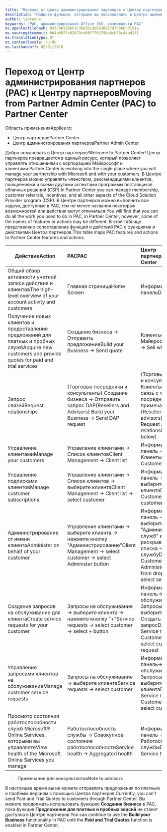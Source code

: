 ```yaml
---
title: "Переход от Центр администрирования партнеров к Центру партнеров"
description: "Найдите функции, которыми вы пользовались в Центре администрирования партнеров, в Центре партнеров"
author: labrenne
keywords: "PAC, администрирование Office 365, возможности PAC"
ms.openlocfilehash: 043cb0118653c36b3bcabb6d0267d7d06bcd151a
ms.sourcegitcommit: b64a8977e92673cd00f776379be6cb78c4ebd1f1
ms.translationtype: HT
ms.contentlocale: ru-RU
ms.lasthandoff: 02/01/2018
---
```

# <a name="moving-from-partner-admin-center-pac-to-partner-center"></a><span data-ttu-id="d1ab1-104">Переход от Центр администрирования партнеров (PAC) к Центру партнеров</span><span class="sxs-lookup"><span data-stu-id="d1ab1-104">Moving from Partner Admin Center (PAC) to Partner Center</span></span>

<span data-ttu-id="d1ab1-105">Область применения</span><span class="sxs-lookup"><span data-stu-id="d1ab1-105">Applies to:</span></span>
- <span data-ttu-id="d1ab1-106">Центр партнеров</span><span class="sxs-lookup"><span data-stu-id="d1ab1-106">Partner Center</span></span>
- <span data-ttu-id="d1ab1-107">Центр администрирования партнеров</span><span class="sxs-lookup"><span data-stu-id="d1ab1-107">Partner Admin Center</span></span>

<span data-ttu-id="d1ab1-108">Добро пожаловать в Центр партнеров!</span><span class="sxs-lookup"><span data-stu-id="d1ab1-108">Welcome to Partner Center!</span></span> <span data-ttu-id="d1ab1-109">Центр партнеров превращается в единый ресурс, который позволяет управлять отношениями с корпорацией Майкрософт и клиентами.</span><span class="sxs-lookup"><span data-stu-id="d1ab1-109">Partner Center is evolving into the single place where you will manage your partnership with Microsoft and with your customers.</span></span> <span data-ttu-id="d1ab1-110">В Центре партнеров можно управлять членством, рекомендациями клиентов, поощрениями и всеми другими аспектами программы поставщиков облачных решений (CSP).</span><span class="sxs-lookup"><span data-stu-id="d1ab1-110">In Partner Center you can manage membership, customer referrals, incentives, and all other aspects of the Cloud Solution Provider program (CSP).</span></span> <span data-ttu-id="d1ab1-111">В Центре партнеров можно выполнить все задачи, доступные в PAC, тем не менее названия некоторых возможностей или действия могут отличаться.</span><span class="sxs-lookup"><span data-stu-id="d1ab1-111">You will find that you can do all the work you used to do in PAC, in Partner Center, however, some of the names of features or actions may be different.</span></span> <span data-ttu-id="d1ab1-112">В этой таблице представлено сопоставление функций и действий PAC с функциями и действиями Центра партнеров.</span><span class="sxs-lookup"><span data-stu-id="d1ab1-112">This table maps PAC features and actions to Partner Center features and actions.</span></span>


|**<span data-ttu-id="d1ab1-113">Действие</span><span class="sxs-lookup"><span data-stu-id="d1ab1-113">Action</span></span>**   |**<span data-ttu-id="d1ab1-114">PAC</span><span class="sxs-lookup"><span data-stu-id="d1ab1-114">PAC</span></span>**   |**<span data-ttu-id="d1ab1-115">Центр партнеров</span><span class="sxs-lookup"><span data-stu-id="d1ab1-115">Partner Center</span></span>**   |
|--------------|:--------------|:---------------|
|<span data-ttu-id="d1ab1-116">Общий обзор активности учетной записи действия и клиентов</span><span class="sxs-lookup"><span data-stu-id="d1ab1-116">The high-level overview of your account activity and customers</span></span>|<span data-ttu-id="d1ab1-117">Главная страница</span><span class="sxs-lookup"><span data-stu-id="d1ab1-117">Home Screen</span></span>|<span data-ttu-id="d1ab1-118">Информационная панель</span><span class="sxs-lookup"><span data-stu-id="d1ab1-118">Dashboard</span></span>|
|<span data-ttu-id="d1ab1-119">Получение новых клиентов и предоставление предложений для платных и пробных служб</span><span class="sxs-lookup"><span data-stu-id="d1ab1-119">Acquire new customers and provide quotes for paid and trial services</span></span>|<span data-ttu-id="d1ab1-120">Создание бизнеса -> Отправить предложение</span><span class="sxs-lookup"><span data-stu-id="d1ab1-120">Build your Business -> Send quote</span></span>|<span data-ttu-id="d1ab1-121">Клиенты -> Продажи с Майкрософт</span><span class="sxs-lookup"><span data-stu-id="d1ab1-121">Customers -> Sell with Microsoft</span></span>|
|<span data-ttu-id="d1ab1-122">Запрос связей</span><span class="sxs-lookup"><span data-stu-id="d1ab1-122">Request relationships</span></span>|<span data-ttu-id="d1ab1-123">(Торговые посредники и консультанты) Создание бизнеса -> Отправить запрос DAP</span><span class="sxs-lookup"><span data-stu-id="d1ab1-123">(Resellers and Advisors) Build your Business -> Send DAP request</span></span>|<span data-ttu-id="d1ab1-124">(Торговые посредники и консультанты) Клиенты -> Запросить связь с торговым посредником (см. примечание ниже)</span><span class="sxs-lookup"><span data-stu-id="d1ab1-124">(Resellers and advisors) Customers -> Request a reseller relationship (See note below)</span></span>|
|<span data-ttu-id="d1ab1-125">Управление клиентами</span><span class="sxs-lookup"><span data-stu-id="d1ab1-125">Manage your customers</span></span>|<span data-ttu-id="d1ab1-126">Управление клиентами -> Список клиентов</span><span class="sxs-lookup"><span data-stu-id="d1ab1-126">Client Management -> Client list</span></span>|<span data-ttu-id="d1ab1-127">Информационная панель -> Клиенты</span><span class="sxs-lookup"><span data-stu-id="d1ab1-127">Dashboard -> Customers</span></span>|
|<span data-ttu-id="d1ab1-128">Управление подписками клиентов</span><span class="sxs-lookup"><span data-stu-id="d1ab1-128">Manage customer subscriptions</span></span>|<span data-ttu-id="d1ab1-129">Управление клиентами -> Список клиентов -> выберите клиента</span><span class="sxs-lookup"><span data-stu-id="d1ab1-129">Client Management -> Client list -> select customer</span></span>|<span data-ttu-id="d1ab1-130">Информационная панель -> Клиенты -> выберите клиента</span><span class="sxs-lookup"><span data-stu-id="d1ab1-130">Dashboard -> Customers -> select customer</span></span>|
|<span data-ttu-id="d1ab1-131">Администрирование от имени клиента</span><span class="sxs-lookup"><span data-stu-id="d1ab1-131">Administer on behalf of your customer</span></span>|<span data-ttu-id="d1ab1-132">Управление клиентами -> выберите клиента -> нажмите кнопку "Администрирование"</span><span class="sxs-lookup"><span data-stu-id="d1ab1-132">Client Management -> select customer -> select Administer button</span></span>|<span data-ttu-id="d1ab1-133">Информационная панель -> Клиенты -> выберите "Администрирование служб" из раскрывающегося списка -> выберите службу</span><span class="sxs-lookup"><span data-stu-id="d1ab1-133">Dashboard -> Customers -> select Administer services from drop-down list -> select service</span></span>|
|<span data-ttu-id="d1ab1-134">Создание запросов на обслуживание для клиента</span><span class="sxs-lookup"><span data-stu-id="d1ab1-134">Create service requests for your customer</span></span>|<span data-ttu-id="d1ab1-135">Запросы на обслуживание -> выберите клиента -> нажмите кнопку "+"</span><span class="sxs-lookup"><span data-stu-id="d1ab1-135">Service requests -> select customer -> select + button</span></span> | <span data-ttu-id="d1ab1-136">Информационная панель-> Запросы на обслуживание -> Запросы клиента -> выберите клиента -> Создать запрос</span><span class="sxs-lookup"><span data-stu-id="d1ab1-136">Dashboard -> Service requests -> Customer requests -> select customer -> New request</span></span>|
|<span data-ttu-id="d1ab1-137">Управление запросами клиентов на обслуживание</span><span class="sxs-lookup"><span data-stu-id="d1ab1-137">Manage customer service requests</span></span>| <span data-ttu-id="d1ab1-138">Запросы на обслуживание -> выберите клиента</span><span class="sxs-lookup"><span data-stu-id="d1ab1-138">Service requests -> select customer</span></span>|<span data-ttu-id="d1ab1-139">Информационная панель-> Запросы на обслуживание -> Запросы клиента -> выберите клиента</span><span class="sxs-lookup"><span data-stu-id="d1ab1-139">Dashboard -> Service requests -> Customer requests -> select customer</span></span>|
|<span data-ttu-id="d1ab1-140">Просмотр состояния работоспособности служб Microsoft® Online Services, которыми вы управляете</span><span class="sxs-lookup"><span data-stu-id="d1ab1-140">View health of the Microsoft Online Services you manage</span></span>|<span data-ttu-id="d1ab1-141">Работоспособность службы -> Совокупное состояние работоспособности</span><span class="sxs-lookup"><span data-stu-id="d1ab1-141">Service health -> Aggregated health</span></span>|<span data-ttu-id="d1ab1-142">Информационная панель -> Работоспособность службы</span><span class="sxs-lookup"><span data-stu-id="d1ab1-142">Dashboard -> Service health</span></span>|

>**<span data-ttu-id="d1ab1-143">Примечание для консультантов</span><span class="sxs-lookup"><span data-stu-id="d1ab1-143">Note to advisors</span></span>**<br> 

<span data-ttu-id="d1ab1-144">В настоящее время вы не можете отправлять предложения по платным и пробным версиям с помощью Центра партнеров.</span><span class="sxs-lookup"><span data-stu-id="d1ab1-144">Currently, you can’t send Paid and Trial Quotes to customers through Partner Center.</span></span>  <span data-ttu-id="d1ab1-145">Вы можете продолжать использовать функцию **Создание бизнеса** в PAC, пока функция **Предложения для платных и пробных версий** не станет доступна в Центре партнеров.</span><span class="sxs-lookup"><span data-stu-id="d1ab1-145">You can continue to use the **Build your Business** functionality in PAC until the **Paid and Trial Quotes** function is enabled in Partner Center.</span></span>